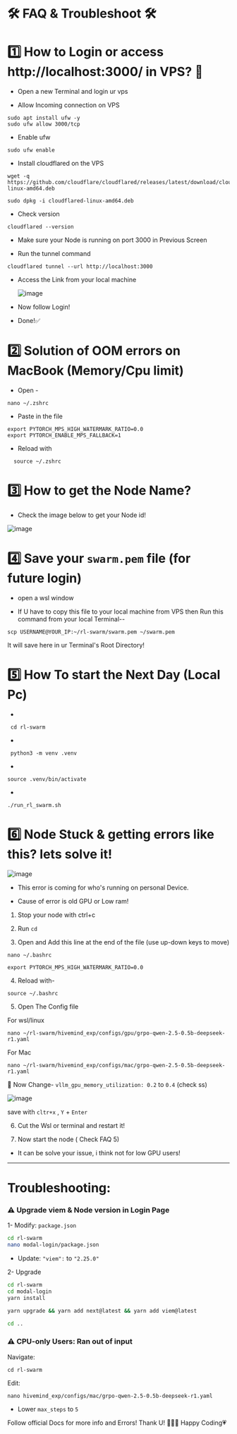 #  🛠 FAQ & Troubleshoot 🛠

</div>


# 1️⃣ How to Login or access  http://localhost:3000/ in VPS? 📶

* Open a new Terminal and login ur vps 

* Allow Incoming connection on VPS

```
sudo apt install ufw -y
sudo ufw allow 3000/tcp
```

* Enable ufw

```
sudo ufw enable
```

* Install cloudflared on the VPS

```
wget -q https://github.com/cloudflare/cloudflared/releases/latest/download/cloudflared-linux-amd64.deb
````

```
sudo dpkg -i cloudflared-linux-amd64.deb
```

* Check version

```
cloudflared --version
```

* Make sure your Node is running on port 3000 in Previous Screen

* Run the tunnel command

```
cloudflared tunnel --url http://localhost:3000
```

* Access the Link from your local machine

    
    ![image](https://github.com/user-attachments/assets/c5bdfec5-123d-4625-8da8-f46269700950)

* Now follow Login!
 
* Done!✅



# 2️⃣ Solution of OOM errors on MacBook (Memory/Cpu limit)

* Open -
 ```
nano ~/.zshrc
```

* Paste in the file

```
export PYTORCH_MPS_HIGH_WATERMARK_RATIO=0.0
export PYTORCH_ENABLE_MPS_FALLBACK=1
```
* Reload with

```
  source ~/.zshrc
```

# 3️⃣ How to get the Node Name?

* Check the image below to get your Node id!

![image](https://github.com/user-attachments/assets/728c6401-75c8-43b4-973c-e9d515c4b453)

# 4️⃣ Save your `swarm.pem` file (for future login)

* open a wsl window 

* If U have to copy this file to your local machine from VPS then Run this command from your local Terminal--

```
scp USERNAME@YOUR_IP:~/rl-swarm/swarm.pem ~/swarm.pem
```

It will save here in ur Terminal's Root Directory!


# 5️⃣ How To start the Next Day (Local Pc)

*
 ```
  cd rl-swarm
 ```

*
 ```
  python3 -m venv .venv
```

*
```
source .venv/bin/activate
```

*
```
./run_rl_swarm.sh
```


# 6️⃣ Node Stuck & getting errors like this? lets solve it! 

![image](https://github.com/user-attachments/assets/956c0691-b2da-40f1-825e-cd634c147d49)

* This error is coming for who's running on personal Device.

* Cause of error is old GPU or Low ram!

1) Stop your node with ctrl+c

2) Run `cd`

3) Open and Add this line at the end of the file (use up-down keys to move)

```
nano ~/.bashrc
```

```
export PYTORCH_MPS_HIGH_WATERMARK_RATIO=0.0
```

4) Reload with-

```
source ~/.bashrc
```

5) Open The Config file

For wsl/linux

```
nano ~/rl-swarm/hivemind_exp/configs/gpu/grpo-qwen-2.5-0.5b-deepseek-r1.yaml
```

For Mac

```
nano ~/rl-swarm/hivemind_exp/configs/mac/grpo-qwen-2.5-0.5b-deepseek-r1.yaml
```

🔺 Now Change- `vllm_gpu_memory_utilization: 0.2` to `0.4`  (check ss)

![image](https://github.com/user-attachments/assets/2d40c0dc-0438-4d80-85e4-c9fcfbbc58fc)


save with `cltr+x` , `Y` + `Enter`

6) Cut the Wsl or terminal and restart it!

7) Now start the node ( Check FAQ 5)

* It can be solve your issue, i think not for low GPU users!

---
# Troubleshooting:

### ⚠️ Upgrade viem & Node version in Login Page
1- Modify: `package.json`
```bash
cd rl-swarm
nano modal-login/package.json
```
* Update: `"viem":` to `"2.25.0"`

2- Upgrade
```bash
cd rl-swarm
cd modal-login
yarn install

yarn upgrade && yarn add next@latest && yarn add viem@latest

cd ..
```

### ⚠️ CPU-only Users: Ran out of input
Navigate:
```
cd rl-swarm
```
Edit:
```
nano hivemind_exp/configs/mac/grpo-qwen-2.5-0.5b-deepseek-r1.yaml
```
* Lower `max_steps` to `5`

Follow official Docs for more info and Errors!
Thank U! 👨🏻‍💻 Happy Coding💗
